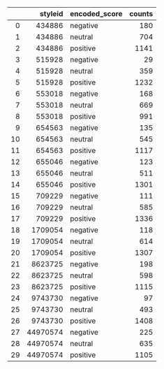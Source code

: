 |     |  styleid | encoded_score | counts |
| --: | -------: | :------------ | -----: |
|   0 |   434886 | negative      |    180 |
|   1 |   434886 | neutral       |    704 |
|   2 |   434886 | positive      |   1141 |
|   3 |   515928 | negative      |     29 |
|   4 |   515928 | neutral       |    359 |
|   5 |   515928 | positive      |   1232 |
|   6 |   553018 | negative      |    168 |
|   7 |   553018 | neutral       |    669 |
|   8 |   553018 | positive      |    991 |
|   9 |   654563 | negative      |    135 |
|  10 |   654563 | neutral       |    545 |
|  11 |   654563 | positive      |   1117 |
|  12 |   655046 | negative      |    123 |
|  13 |   655046 | neutral       |    511 |
|  14 |   655046 | positive      |   1301 |
|  15 |   709229 | negative      |    111 |
|  16 |   709229 | neutral       |    585 |
|  17 |   709229 | positive      |   1336 |
|  18 |  1709054 | negative      |    118 |
|  19 |  1709054 | neutral       |    614 |
|  20 |  1709054 | positive      |   1307 |
|  21 |  8623725 | negative      |    198 |
|  22 |  8623725 | neutral       |    598 |
|  23 |  8623725 | positive      |   1115 |
|  24 |  9743730 | negative      |     97 |
|  25 |  9743730 | neutral       |    493 |
|  26 |  9743730 | positive      |   1408 |
|  27 | 44970574 | negative      |    225 |
|  28 | 44970574 | neutral       |    635 |
|  29 | 44970574 | positive      |   1105 |
